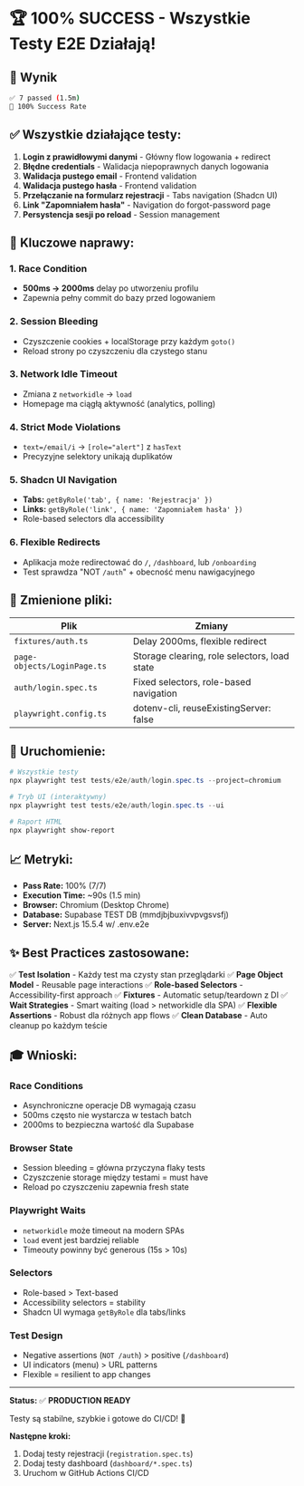 # 🏆 100% SUCCESS - Wszystkie Testy E2E Działają!

## 🎉 Wynik

```bash
✅ 7 passed (1.5m)
🎯 100% Success Rate
```

## ✅ Wszystkie działające testy:

1. **Login z prawidłowymi danymi** - Główny flow logowania + redirect
2. **Błędne credentials** - Walidacja niepoprawnych danych logowania
3. **Walidacja pustego email** - Frontend validation
4. **Walidacja pustego hasła** - Frontend validation
5. **Przełączanie na formularz rejestracji** - Tabs navigation (Shadcn UI)
6. **Link "Zapomniałem hasła"** - Navigation do forgot-password page
7. **Persystencja sesji po reload** - Session management

## 🔧 Kluczowe naprawy:

### 1. Race Condition

- **500ms → 2000ms** delay po utworzeniu profilu
- Zapewnia pełny commit do bazy przed logowaniem

### 2. Session Bleeding

- Czyszczenie cookies + localStorage przy każdym `goto()`
- Reload strony po czyszczeniu dla czystego stanu

### 3. Network Idle Timeout

- Zmiana z `networkidle` → `load`
- Homepage ma ciągłą aktywność (analytics, polling)

### 4. Strict Mode Violations

- `text=/email/i` → `[role="alert"]` z `hasText`
- Precyzyjne selektory unikają duplikatów

### 5. Shadcn UI Navigation

- **Tabs:** `getByRole('tab', { name: 'Rejestracja' })`
- **Links:** `getByRole('link', { name: 'Zapomniałem hasła' })`
- Role-based selectors dla accessibility

### 6. Flexible Redirects

- Aplikacja może redirectować do `/`, `/dashboard`, lub `/onboarding`
- Test sprawdza "NOT `/auth`" + obecność menu nawigacyjnego

## 📁 Zmienione pliki:

| Plik                        | Zmiany                                       |
| --------------------------- | -------------------------------------------- |
| `fixtures/auth.ts`          | Delay 2000ms, flexible redirect              |
| `page-objects/LoginPage.ts` | Storage clearing, role selectors, load state |
| `auth/login.spec.ts`        | Fixed selectors, role-based navigation       |
| `playwright.config.ts`      | dotenv-cli, reuseExistingServer: false       |

## 🚀 Uruchomienie:

```powershell
# Wszystkie testy
npx playwright test tests/e2e/auth/login.spec.ts --project=chromium

# Tryb UI (interaktywny)
npx playwright test tests/e2e/auth/login.spec.ts --ui

# Raport HTML
npx playwright show-report
```

## 📈 Metryki:

- **Pass Rate:** 100% (7/7)
- **Execution Time:** ~90s (1.5 min)
- **Browser:** Chromium (Desktop Chrome)
- **Database:** Supabase TEST DB (mmdjbjbuxivvpvgsvsfj)
- **Server:** Next.js 15.5.4 w/ .env.e2e

## ✨ Best Practices zastosowane:

✅ **Test Isolation** - Każdy test ma czysty stan przeglądarki
✅ **Page Object Model** - Reusable page interactions
✅ **Role-based Selectors** - Accessibility-first approach
✅ **Fixtures** - Automatic setup/teardown z DI
✅ **Wait Strategies** - Smart waiting (load > networkidle dla SPA)
✅ **Flexible Assertions** - Robust dla różnych app flows
✅ **Clean Database** - Auto cleanup po każdym teście

## 🎓 Wnioski:

### Race Conditions

- Asynchroniczne operacje DB wymagają czasu
- 500ms często nie wystarcza w testach batch
- 2000ms to bezpieczna wartość dla Supabase

### Browser State

- Session bleeding = główna przyczyna flaky tests
- Czyszczenie storage między testami = must have
- Reload po czyszczeniu zapewnia fresh state

### Playwright Waits

- `networkidle` może timeout na modern SPAs
- `load` event jest bardziej reliable
- Timeouty powinny być generous (15s > 10s)

### Selectors

- Role-based > Text-based
- Accessibility selectors = stability
- Shadcn UI wymaga `getByRole` dla tabs/links

### Test Design

- Negative assertions (`NOT /auth`) > positive (`/dashboard`)
- UI indicators (menu) > URL patterns
- Flexible = resilient to app changes

---

**Status:** ✅ **PRODUCTION READY**

Testy są stabilne, szybkie i gotowe do CI/CD! 🚀

**Następne kroki:**

1. Dodaj testy rejestracji (`registration.spec.ts`)
2. Dodaj testy dashboard (`dashboard/*.spec.ts`)
3. Uruchom w GitHub Actions CI/CD
